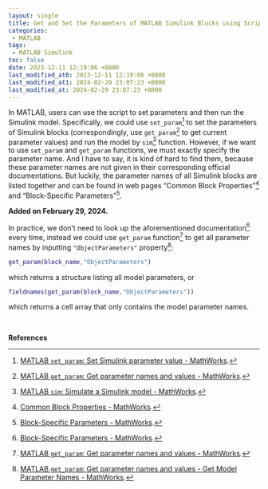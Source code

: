 ```yaml
---
layout: single
title: Get and Set the Parameters of MATLAB Simulink Blocks using Script
categories:
 - MATLAB
tags:
 - MATLAB Simulink
toc: false
date: 2023-12-11 12:19:06 +0800
last_modified_at0: 2023-12-11 12:19:06 +0800
last_modified_at1: 2024-02-29 23:07:23 +0800
last_modified_at: 2024-02-29 23:07:23 +0800
---
```


In MATLAB, users can use the script to set parameters and then run the Simulink model. Specifically, we could use `set_param`[^1] to set the parameters of Simulink blocks (correspondingly, use `get_param`[^2] to get current parameter values) and run the model by `sim`[^3] function. However, if we want to use `set_param` and `get_param` functions, we must exactly specify the parameter name. And I have to say, it is kind of hard to find them, because these parameter names are not given in their corresponding official documentations. But luckily, the parameter names of all Simulink blocks are listed together and can be found in web pages “Common Block Properties”[^4] and “Block-Specific Parameters”[^5].

**Added on February 29, 2024.**

In practice, we don’t need to look up the aforementioned documentation[^5] every time, instead we could use `get_param` function[^2] to get all parameter names by inputting `"ObjectParameters"` property[^6]:

```matlab
get_param(block_name,"ObjectParameters")
```

which returns a structure listing all model parameters, or

```matlab
fieldnames(get_param(block_name,"ObjectParameters"))
```

which returns a cell array that only contains the model parameter names.

<br>

**References**

[^1]: [MATLAB `set_param`: Set Simulink parameter value - MathWorks](https://ww2.mathworks.cn/help/simulink/slref/set_param.html).
[^2]: [MATLAB `get_param`: Get parameter names and values - MathWorks](https://ww2.mathworks.cn/help/releases/R2022a/simulink/slref/get_param.html).
[^3]: [MATLAB `sim`: Simulate a Simulink model - MathWorks](https://ww2.mathworks.cn/help/releases/R2022a/simulink/slref/sim.html).
[^4]: [Common Block Properties - MathWorks](https://ww2.mathworks.cn/help/releases/R2022a/simulink/slref/common-block-parameters.html).
[^5]: [Block-Specific Parameters - MathWorks](https://ww2.mathworks.cn/help/releases/R2022a/simulink/slref/block-specific-parameters.html).
[^6]: [MATLAB `get_param`: Get parameter names and values - Get Model Parameter Names - MathWorks](https://ww2.mathworks.cn/help/simulink/slref/get_param.html#mw_cbf712c7-8705-428e-9a20-8b1ee41d36af).



